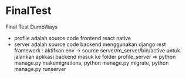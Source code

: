 # FinalTest
Final Test DumbWays
- profile adalah source code frontend react native
- server adalah source code backend menggunakan django rest framework :
  aktifkan env -> source server/m_server/bin/active
  untuk jalankan aplikasi backend
  masuk ke folder profile_server => python manage.py makemigrations, python manage.py migrate, python manage.py runserver
